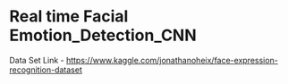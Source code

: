 # Real time Facial Emotion_Detection_CNN

Data Set Link - https://www.kaggle.com/jonathanoheix/face-expression-recognition-dataset

